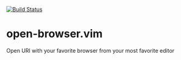 [![Build Status](https://travis-ci.org/tyru/open-browser.vim.svg?branch=master)](https://travis-ci.org/tyru/open-browser.vim)

# open-browser.vim
Open URI with your favorite browser from your most favorite editor
